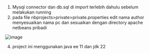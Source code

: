 1. Mysql connector dan db.sql di import terlebih dahulu sebelum melakukan running
2. pada file nbprojects>private>private.properties edit nama author menyesuaikan nama pc dan sesuaikan dengan directory apache netbeans pribadi

![image](https://github.com/user-attachments/assets/959274a1-bcf5-41bb-a626-e81ac7c7f048)

4. project ini menggunakan java ee 11 dan jdk 22
